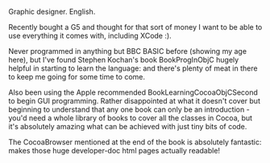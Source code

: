  

Graphic designer. English.

Recently bought a G5 and thought for that sort of money I want to be able to use everything it comes with, including XCode :).

Never programmed in anything but BBC BASIC before (showing my age here), but I've found Stephen Kochan's book BookProgInObjC hugely helpful in starting to learn the language: and there's plenty of meat in there to keep me going for some time to come.

Also been using the Apple recommended BookLearningCocoaObjCSecond to begin GUI programming. Rather disappointed at what it doesn't cover but beginning to understand that any one book can only be an introduction - you'd need a whole library of books to cover all the classes in Cocoa, but it's absolutely amazing what can be achieved with just tiny bits of code.

The CocoaBrowser mentioned at the end of the book is absolutely fantastic: makes those huge developer-doc html pages actually readable!
